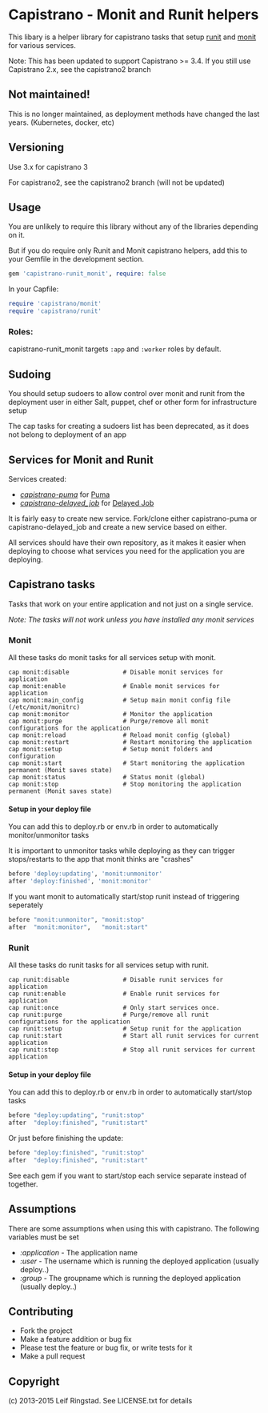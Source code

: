 # Capistrano - Monit and Runit helpers

This libary is a helper library for capistrano tasks that setup [runit](smarden.org/runit/) and [monit](http://mmonit.com/monit) for various services.

Note: This has been updated to support Capistrano >= 3.4. If you still use Capistrano 2.x, see the capistrano2 branch

## Not maintained!

This is no longer maintained, as deployment methods have changed the last years. (Kubernetes, docker, etc)

## Versioning

Use 3.x for capistrano 3

For capistrano2, see the capistrano2 branch (will not be updated)

## Usage

You are unlikely to require this library without any of the libraries
depending on it.

But if you do require only Runit and Monit capistrano helpers, add this to your Gemfile in the development section.

```ruby
gem 'capistrano-runit_monit', require: false
```

In your Capfile:

```ruby
require 'capistrano/monit'
require 'capistrano/runit'
```

### Roles:

capistrano-runit_monit targets ```:app``` and ```:worker``` roles by default.

## Sudoing

You should setup sudoers to allow control over monit and runit from the deployment user in either Salt, puppet, chef or
other form for infrastructure setup

The cap tasks for creating a sudoers list has been deprecated, as it does not belong to deployment of an app

## Services for Monit and Runit

Services created:

* _[capistrano-puma](https://github.com/leifcr/capistrano-puma)_ for [Puma](http://puma.io)
* _[capistrano-delayed_job](https://github.com/leifcr/capistrano-delayed_job)_ for [Delayed Job](https://github.com/collectiveidea/delayed_job)

It is fairly easy to create new service. Fork/clone either capistrano-puma or capistrano-delayed_job and create a new service based on either.

All services should have their own repository, as it makes it easier when deploying to choose what services you need for the application you are deploying.

## Capistrano tasks

Tasks that work on your entire application and not just on a single service.

_Note: The tasks will not work unless you have installed any monit services_

### Monit

All these tasks do monit tasks for all services setup with monit.

```
cap monit:disable               # Disable monit services for application
cap monit:enable                # Enable monit services for application
cap monit:main_config           # Setup main monit config file (/etc/monit/monitrc)
cap monit:monitor               # Monitor the application
cap monit:purge                 # Purge/remove all monit configurations for the application
cap monit:reload                # Reload monit config (global)
cap monit:restart               # Restart monitoring the application
cap monit:setup                 # Setup monit folders and configuration
cap monit:start                 # Start monitoring the application permanent (Monit saves state)
cap monit:status                # Status monit (global)
cap monit:stop                  # Stop monitoring the application permanent (Monit saves state)
```

#### Setup in your deploy file

You can add this to deploy.rb or env.rb in order to automatically monitor/unmonitor tasks

It is important to unmonitor tasks while deploying as they can trigger stops/restarts to the app that monit thinks are "crashes"

```ruby
before 'deploy:updating', 'monit:unmonitor'
after 'deploy:finished', 'monit:monitor'
```

If you want monit to automatically start/stop runit instead of triggering seperately

```ruby
before "monit:unmonitor", "monit:stop"
after  "monit:monitor",   "monit:start"
```

### Runit

All these tasks do runit tasks for all services setup with runit.

```
cap runit:disable               # Disable runit services for application
cap runit:enable                # Enable runit services for application
cap runit:once                  # Only start services once.
cap runit:purge                 # Purge/remove all runit configurations for the application
cap runit:setup                 # Setup runit for the application
cap runit:start                 # Start all runit services for current application
cap runit:stop                  # Stop all runit services for current application
```

#### Setup in your deploy file

You can add this to deploy.rb or env.rb in order to automatically start/stop tasks

```ruby
before "deploy:updating", "runit:stop"
after  "deploy:finished", "runit:start"
```

Or just before finishing the update:

```ruby
before "deploy:finished", "runit:stop"
after  "deploy:finished", "runit:start"
```

See each gem if you want to start/stop each service separate instead of together.

## Assumptions

There are some assumptions when using this with capistrano.
The following variables must be set

* _:application_ - The application name
* _:user_ - The username which is running the deployed application (usually deploy..)
* _:group_ - The groupname which is running the deployed application (usually deploy..)

## Contributing

* Fork the project
* Make a feature addition or bug fix
* Please test the feature or bug fix, or write tests for it
* Make a pull request

## Copyright

(c) 2013-2015 Leif Ringstad. See LICENSE.txt for details
